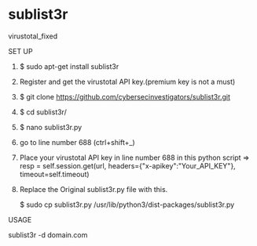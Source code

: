 # sublist3r
virustotal_fixed

SET UP

1. $ sudo apt-get install sublist3r

2. Register and get the virustotal API key.(premium key is not a must)

3. $ git clone https://github.com/cybersecinvestigators/sublist3r.git

4. $ cd sublist3r/

5. $ nano sublist3r.py

6. go to line number 688 (ctrl+shift+_)

7. Place your virustotal API key in line number 688 in this python script => resp = self.session.get(url, headers={"x-apikey":"Your_API_KEY"}, timeout=self.timeout)

8. Replace the Original sublist3r.py file with this.

    $ sudo cp sublist3r.py /usr/lib/python3/dist-packages/sublist3r.py

USAGE

sublist3r -d domain.com
